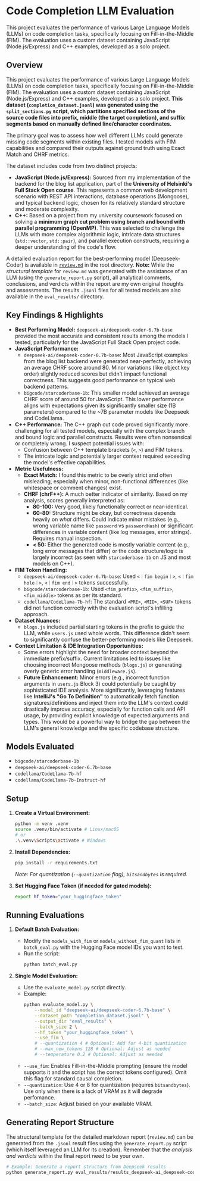 # Code Completion LLM Evaluation

This project evaluates the performance of various Large Language Models (LLMs) on code completion tasks, specifically focusing on Fill-in-the-Middle (FIM). The evaluation uses a custom dataset containing JavaScript (Node.js/Express) and C++ examples, developed as a solo project.

## Overview

This project evaluates the performance of various Large Language Models (LLMs) on code completion tasks, specifically focusing on Fill-in-the-Middle (FIM). The evaluation uses a custom dataset containing JavaScript (Node.js/Express) and C++ examples, developed as a solo project. **This dataset (`completion_dataset.jsonl`) was generated using the `split_sections.py` script, which partitions specified sections of the source code files into prefix, middle (the target completion), and suffix segments based on manually defined line/character coordinates.**

The primary goal was to assess how well different LLMs could generate missing code segments within existing files. I tested models with FIM capabilities and compared their outputs against ground truth using Exact Match and CHRF metrics.

The dataset includes code from two distinct projects:
*   **JavaScript (Node.js/Express):** Sourced from my implementation of the backend for the blog list application, part of the **University of Helsinki's Full Stack Open course**. This represents a common web development scenario with REST API interactions, database operations (Mongoose), and typical backend logic, chosen for its relatively standard structure and moderate complexity.
*   **C++:** Based on a project from my university coursework focused on solving a **minimum graph cut problem using branch and bound with parallel programming (OpenMP)**. This was selected to challenge the LLMs with more complex algorithmic logic, intricate data structures (`std::vector`, `std::pair`), and parallel execution constructs, requiring a deeper understanding of the code's flow.

A detailed evaluation report for the best-performing model (Deepseek-Coder) is available in [`review.md`](review.md) in the root directory. **Note:** While the *structural template* for `review.md` was generated with the assistance of an LLM (using the `generate_report.py` script), all analytical comments, conclusions, and verdicts within the report are my own original thoughts and assessments. The results `.jsonl` files for all tested models are also available in the `eval_results/` directory.

## Key Findings & Highlights

*   **Best Performing Model:** `deepseek-ai/deepseek-coder-6.7b-base` provided the most accurate and consistent results among the models I tested, particularly for the JavaScript Full Stack Open project code.
*   **JavaScript Performance:**
    *   `deepseek-ai/deepseek-coder-6.7b-base`: Most JavaScript examples from the blog list backend were generated near-perfectly, achieving an average CHRF score around 80. Minor variations (like object key order) slightly reduced scores but didn't impact functional correctness. This suggests good performance on typical web backend patterns.
    *   `bigcode/starcoderbase-1b`: This smaller model achieved an average CHRF score of around 50 for JavaScript. This lower performance aligns with expectations given its significantly smaller size (1B parameters) compared to the ~7B parameter models like Deepseek and CodeLlama.
*   **C++ Performance:** The C++ graph cut code proved significantly more challenging for all tested models, especially with the complex branch and bound logic and parallel constructs. Results were often nonsensical or completely wrong. I suspect potential issues with:
    *   Confusion between C++ template brackets (`<`, `>`) and FIM tokens.
    *   The intricate logic and potentially larger context required exceeding the model's effective capabilities.
*   **Metric Usefulness:**
    *   **Exact Match:** I found this metric to be overly strict and often misleading, especially when minor, non-functional differences (like whitespace or comment changes) exist.
    *   **CHRF (chrF++):** A much better indicator of similarity. Based on my analysis, scores generally interpreted as:
        *   **80-100:** Very good, likely functionally correct or near-identical.
        *   **60-80:** Structure might be okay, but correctness depends heavily on *what* differs. Could indicate minor mistakes (e.g., wrong variable name like `password` vs `passwordHash`) or significant differences in variable content (like log messages, error strings). Requires manual inspection.
        *   **< 50:** Either the generated code is mostly variable content (e.g., long error messages that differ) or the code structure/logic is largely incorrect (as seen with `starcoderbase-1b` on JS and most models on C++).
*   **FIM Token Handling:**
    *   `deepseek-ai/deepseek-coder-6.7b-base`: Used `<｜fim begin｜>`, `<｜fim hole｜>`, `<｜fim end｜>` tokens successfully.
    *   `bigcode/starcoderbase-1b`: Used `<fim_prefix>`, `<fim_suffix>`, `<fim_middle>` tokens as per its standard.
    *   `codellama/CodeLlama-7b-hf`: The standard `<PRE>`, `<MID>`, `<SUF>` tokens did not function correctly with the evaluation script's infilling approach.
*   **Dataset Nuances:**
    *   `blogs.js` included partial starting tokens in the prefix to guide the LLM, while `users.js` used whole words. This difference didn't seem to significantly confuse the better-performing models like Deepseek.
*   **Context Limitation & IDE Integration Opportunities:**
    *   Some errors highlight the need for broader context beyond the immediate prefix/suffix. Current limitations led to issues like choosing incorrect Mongoose methods (`blogs.js`) or generating overly generic error handling (`middleware.js`).
    *   **Future Enhancement:** Minor errors (e.g., incorrect function arguments in `users.js` Block 3) could potentially be caught by sophisticated IDE analysis. More significantly, leveraging features like **IntelliJ's "Go To Definition"** to automatically fetch function signatures/definitions and inject them into the LLM's context could drastically improve accuracy, especially for function calls and API usage, by providing explicit knowledge of expected arguments and types. This would be a powerful way to bridge the gap between the LLM's general knowledge and the specific codebase structure.

## Models Evaluated

*   `bigcode/starcoderbase-1b`
*   `deepseek-ai/deepseek-coder-6.7b-base`
*   `codellama/CodeLlama-7b-hf`
*   `codellama/CodeLlama-7b-Instruct-hf`

## Setup

1.  **Create a Virtual Environment:**
    ```bash
    python -m venv .venv
    source .venv/bin/activate # Linux/macOS
    # or
    .\.venv\Scripts\activate # Windows
    ```

2.  **Install Dependencies:**
    ```bash
    pip install -r requirements.txt
    ```
    *Note: For quantization (`--quantization` flag), `bitsandbytes` is required.*

3.  **Set Hugging Face Token (if needed for gated models):**
    ```bash
    export hf_token="your_huggingface_token"
    ```

## Running Evaluations

1.  **Default Batch Evaluation:**
    *   Modify the `models_with_fim` or `models_without_fim_quant` lists in `batch_eval.py` with the Hugging Face model IDs you want to test.
    *   Run the script:
        ```bash
        python batch_eval.py
        ```

2.  **Single Model Evaluation:**
    *   Use the `evaluate_model.py` script directly.
    *   Example:
        ```bash
        python evaluate_model.py \
            --model_id "deepseek-ai/deepseek-coder-6.7b-base" \
            --dataset_path "completion_dataset.jsonl" \
            --output_dir "eval_results" \
            --batch_size 2 \
            --hf_token "your_huggingface_token" \
            --use_fim \
            # --quantization 4 # Optional: Add for 4-bit quantization
            # --max_new_tokens 128 # Optional: Adjust as needed
            # --temperature 0.2 # Optional: Adjust as needed
        ```
    *   `--use_fim`: Enables Fill-in-the-Middle prompting (ensure the model supports it and the script has the correct tokens configured). Omit this flag for standard causal completion.
    *   `--quantization`: Use 4 or 8 for quantization (requires `bitsandbytes`). Use only when there is a lack of VRAM as it will degrade perfomance. 
    *   `--batch_size`: Adjust based on your available VRAM.

## Generating Report Structure

The structural template for the detailed markdown report (`review.md`) can be generated from the `.jsonl` result files using the `generate_report.py` script (which itself leveraged an LLM for its creation). Remember that the *analysis and verdicts* within the final report need to be your own.

```bash
# Example: Generate a report structure from Deepseek results
python generate_report.py eval_results/results_deepseek-ai_deepseek-coder-6.7b-base.jsonl -o report_structure_template.md -c 5
